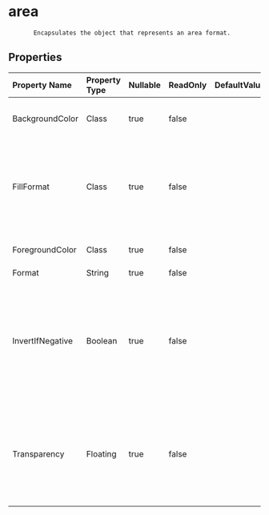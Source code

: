 # **area**

           Encapsulates the object that represents an area format.            

## **Properties**

| Property Name | Property Type | Nullable |  ReadOnly | DefaultValue | Description | 
| :- | :- | :- |:- |  :- | :- |
|BackgroundColor|Class|true|false |  |Gets or sets the background  of the . |
|FillFormat|Class|true|false |  |Represents a  object that contains fill formatting properties for the specified chart or shape. |
|ForegroundColor|Class|true|false |  |Gets or sets the foreground . |
|Format|String|true|false |  ||
|InvertIfNegative|Boolean|true|false |  |If the property is true and the value of chart point is a negative number,            the foreground color and background color will be exchanged. |
|Transparency|Floating|true|false |  |Returns or sets the degree of transparency of the area as a value from 0.0 (opaque) through 1.0 (clear). |

